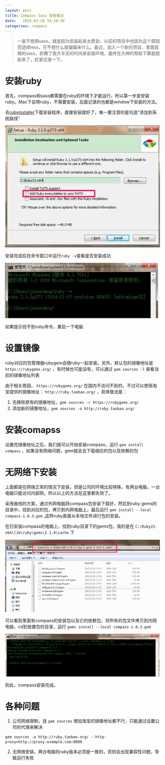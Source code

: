 ```yaml
---
layout: post
title: Compass Sass 安装笔记
date:   2015-03-26 19:20:30
categories: compass
---
```


> 一直不想用sass，就是因为安装起来太费劲，以前的项目中也因为这个原因而选择less，可不想什么就偏偏来什么。最近，加入一个新的项目，里面就用的sass，折腾了我大半天的时间来安装环境，最终在大神的帮助下算是跑起来了，赶紧记录一下。

# 安装ruby

首先，compass和sass都需要在ruby的环境下才能运行，所以第一步是安装ruby。Mac下自带ruby，不需要安装，后面记录的也都是window下安装的方法。

去[rubyinstaller][rubyinstaller]下载安装程序，直接安装就好了，唯一要注意的是勾选"添加到系统路径"

![install ruby][img-install-ruby]

安装完成后在命令窗口中运行`ruby -v`查看是否安装成功

![install ruby success][img-install-ruby-success]

如果提示找不到ruby命令，重启一下电脑

# 设置镜像

ruby对应的包管理器rubygem会随ruby一起安装。另外，默认包的镜像地址是 `https://rubygems.org/` ，有时候也可能没有，可以通过 `gem sources -l` 查看当前的镜像地址列表

由于相关原因， `https://rubygems.org/` 在国内不访问不到的，不过可以使用淘宝提供的镜像地址： `http://ruby.taobao.org/` ，具体做法是：  
1. 先移除原有的镜像地址，`gem sources -r https://rubygems.org/`  
2. 添加新的镜像地址，`gem sources -a http://ruby.taobao.org/`  

# 安装comapss

设置完镜像地址之后，我们就可以开始安装compass，运行 `gem install compass` ，如果没有网络问题，gem就会去下载相应的包以及依赖的包

# 无网络下安装

上面都是在网络正常的情况下安装，但是公司的环境比较特殊，有两台电脑，一台电脑只能访问内部网，所以以上的方法在这里都失效了。

采用曲线的方案，通过外网电脑将compass包安装下载好，然后到ruby gems的目录中，找到对应的包，拷贝到内网电脑上，最后运行 `gem install --local compass-1.0.3.gem` ,这样ruby直接从本地文件进行包的安装。

在已安装compass的电脑上，找到ruby目录下的gems包，我的是在 `C:\Ruby21-x64\lib\ruby\gems\2.1.0\cache` 下

![install ruby gems][img-install-ruby-gems]

可以看到里面有compass的安装包以及它的依赖包，将所有的包文件拷贝到内网电脑，cd到放置包的目录，运行 `gems install --local compass-1.0.3.gem`

![install ruby compass local][img-install-compass-local]

到此，compass安装完成。

# 各种问题

1. 公司网络限制，连 `gem sources` 增加淘宝的镜像地址都不行，只能通过设置公司的代理来解决
```
gem sources -a http://ruby.taobao.org/ --http-proxy=http://proxy.example.com:8080
```

2. 无网络安装，两台电脑的ruby版本必须是一致的，否则会出现兼容性问题，导致运行失败

[rubyinstaller]: http://rubyinstaller.org/downloads/
[img-install-ruby]: /assets/images/compass/install-ruby.jpg
[img-install-ruby-gems]: /assets/images/compass/install-ruby-gems.jpg
[img-install-ruby-success]: /assets/images/compass/install-ruby-success.jpg
[img-install-compass-local]: /assets/images/compass/install-compass-local.jpg